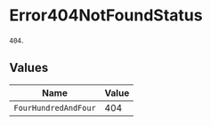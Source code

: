 # Error404NotFoundStatus

`404`.


## Values

| Name                 | Value                |
| -------------------- | -------------------- |
| `FourHundredAndFour` | 404                  |